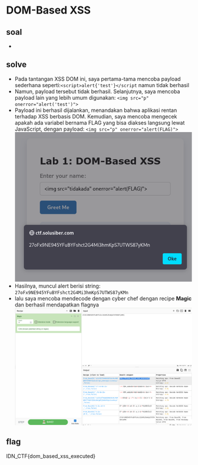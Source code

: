 # DOM-Based XSS
## soal
-

## solve
- Pada tantangan XSS DOM ini, saya pertama-tama mencoba payload sederhana seperti:```<script>alert{'test'}</script``` namun tidak berhasil
- Namun, payload tersebut tidak berhasil. Selanjutnya, saya mencoba payload lain yang lebih umum digunakan: ```<img src="p" onerror="alert('test')">```
- Payload ini berhasil dijalankan, menandakan bahwa aplikasi rentan terhadap XSS berbasis DOM. Kemudian, saya mencoba mengecek apakah ada variabel bernama FLAG yang bisa diakses langsung lewat JavaScript, dengan payload: ```<img src="p" onerror="alert(FLAG)">```
  ![alt text](<images/DOM-Based XSS/image.png>)
- Hasilnya, muncul alert berisi string: ```27oFx9NE945YFuBYFshct2G4Mi3hmKpS7UTWS87yKMn```
- lalu saya mencoba mendecode dengan cyber chef dengan recipe **Magic** dan berhasil mendapatkan flagnya
  ![alt text](<images/DOM-Based XSS/image-1.png>)

## flag
IDN_CTF{dom_based_xss_executed}